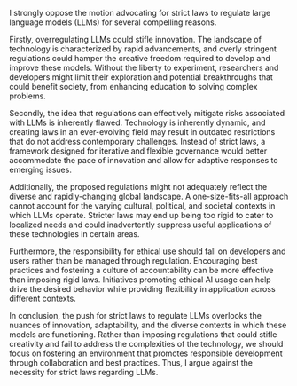 I strongly oppose the motion advocating for strict laws to regulate large language models (LLMs) for several compelling reasons. 

Firstly, overregulating LLMs could stifle innovation. The landscape of technology is characterized by rapid advancements, and overly stringent regulations could hamper the creative freedom required to develop and improve these models. Without the liberty to experiment, researchers and developers might limit their exploration and potential breakthroughs that could benefit society, from enhancing education to solving complex problems.

Secondly, the idea that regulations can effectively mitigate risks associated with LLMs is inherently flawed. Technology is inherently dynamic, and creating laws in an ever-evolving field may result in outdated restrictions that do not address contemporary challenges. Instead of strict laws, a framework designed for iterative and flexible governance would better accommodate the pace of innovation and allow for adaptive responses to emerging issues.

Additionally, the proposed regulations might not adequately reflect the diverse and rapidly-changing global landscape. A one-size-fits-all approach cannot account for the varying cultural, political, and societal contexts in which LLMs operate. Stricter laws may end up being too rigid to cater to localized needs and could inadvertently suppress useful applications of these technologies in certain areas.

Furthermore, the responsibility for ethical use should fall on developers and users rather than be managed through regulation. Encouraging best practices and fostering a culture of accountability can be more effective than imposing rigid laws. Initiatives promoting ethical AI usage can help drive the desired behavior while providing flexibility in application across different contexts.

In conclusion, the push for strict laws to regulate LLMs overlooks the nuances of innovation, adaptability, and the diverse contexts in which these models are functioning. Rather than imposing regulations that could stifle creativity and fail to address the complexities of the technology, we should focus on fostering an environment that promotes responsible development through collaboration and best practices. Thus, I argue against the necessity for strict laws regarding LLMs.